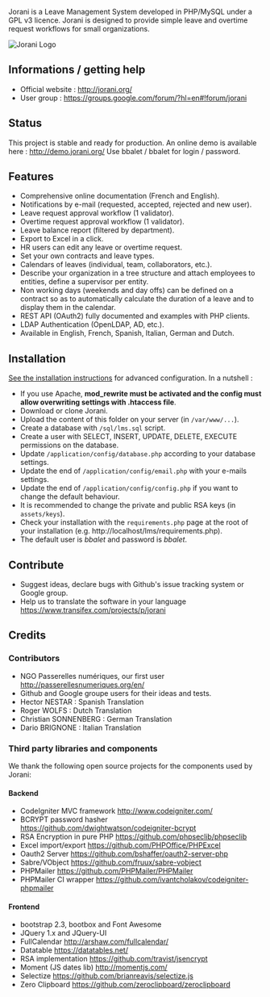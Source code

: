 Jorani is a Leave Management System developed in PHP/MySQL under a GPL v3 licence.
Jorani is designed to provide simple leave and overtime request workflows for small organizations.

![Jorani Logo](https://raw.githubusercontent.com/bbalet/jorani/master/assets/images/Jorani_Logo_horizontal-700.png)

## Informations / getting help

* Official website : http://jorani.org/
* User group : https://groups.google.com/forum/?hl=en#!forum/jorani

## Status

This project is stable and ready for production. An online demo is available here : http://demo.jorani.org/
Use bbalet / bbalet for login / password.

## Features

* Comprehensive online documentation (French and English).
* Notifications by e-mail (requested, accepted, rejected and new user).
* Leave request approval workflow (1 validator).
* Overtime request approval workflow (1 validator).
* Leave balance report (filtered by department).
* Export to Excel in a click.
* HR users can edit any leave or overtime request.
* Set your own contracts and leave types.
* Calendars of leaves (individual, team, collaborators, etc.).
* Describe your organization in a tree structure and attach employees to entities, define a supervisor per entity.
* Non working days (weekends and day offs) can be defined on a contract so as to automatically calculate the duration of a leave and to display them in the calendar.
* REST API (OAuth2) fully documented and examples with PHP clients.
* LDAP Authentication (OpenLDAP, AD, etc.).
* Available in English, French, Spanish, Italian, German and Dutch.

## Installation

[See the installation instructions](docs/install/README.md) for advanced configuration. In a nutshell :
* If you use Apache, **mod_rewrite must be activated and the config must allow overwriting settings with .htaccess file**.
* Download or clone Jorani.
* Upload the content of this folder on your server (in <code>/var/www/...</code>).
* Create a database with <code>/sql/lms.sql</code> script.
* Create a user with SELECT, INSERT, UPDATE, DELETE, EXECUTE permissions on the database.
* Update <code>/application/config/database.php</code> according to your database settings.
* Update the end of <code>/application/config/email.php</code> with your e-mails settings.
* Update the end of <code>/application/config/config.php</code> if you want to change the default behaviour.
* It is recommended to change the private and public RSA keys (in <code>assets/keys</code>).
* Check your installation with the <code>requirements.php</code> page at the root of your installation (e.g. http://localhost/lms/requirements.php).
* The default user is *bbalet* and password is *bbalet*.

## Contribute

* Suggest ideas, declare bugs with Github's issue tracking system or Google group.
* Help us to translate the software in your language https://www.transifex.com/projects/p/jorani

## Credits

### Contributors

* NGO Passerelles numériques, our first user http://passerellesnumeriques.org/en/
* Github and Google groupe users for their ideas and tests.
* Hector NESTAR : Spanish Translation
* Roger WOLFS : Dutch Translation
* Christian SONNENBERG : German Translation
* Dario BRIGNONE : Italian Translation

### Third party libraries and components

We thank the following open source projects for the components used by Jorani:

#### Backend

* CodeIgniter MVC framework http://www.codeigniter.com/
* BCRYPT password hasher https://github.com/dwightwatson/codeigniter-bcrypt
* RSA Encryption in pure PHP https://github.com/phpseclib/phpseclib
* Excel import/export https://github.com/PHPOffice/PHPExcel
* Oauth2 Server https://github.com/bshaffer/oauth2-server-php
* Sabre/VObject https://github.com/fruux/sabre-vobject
* PHPMailer https://github.com/PHPMailer/PHPMailer
* PHPMailer CI wrapper https://github.com/ivantcholakov/codeigniter-phpmailer

#### Frontend

* bootstrap 2.3, bootbox and Font Awesome
* JQuery 1.x and JQuery-UI
* FullCalendar http://arshaw.com/fullcalendar/
* Datatable https://datatables.net/
* RSA implementation https://github.com/travist/jsencrypt
* Moment (JS dates lib) http://momentjs.com/
* Selectize https://github.com/brianreavis/selectize.js
* Zero Clipboard https://github.com/zeroclipboard/zeroclipboard
